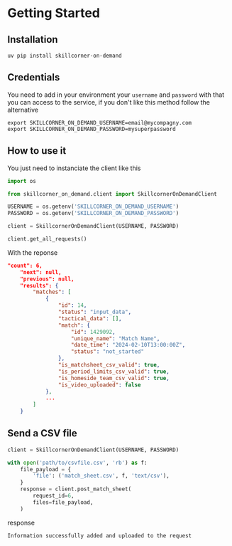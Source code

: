 # Getting Started

## Installation
```shell
uv pip install skillcorner-on-demand
```

## Credentials
You need to add in your environment your `username` and `password` with that you can access to the service, if you don't like this method follow the alternative

```shell
export SKILLCORNER_ON_DEMAND_USERNAME=email@mycompagny.com
export SKILLCORNER_ON_DEMAND_PASSWORD=mysuperpassword
```

## How to use it
You just need to instanciate the client like this

```py
import os

from skillcorner_on_demand.client import SkillcornerOnDemandClient

USERNAME = os.getenv('SKILLCORNER_ON_DEMAND_USERNAME')
PASSWORD = os.getenv('SKILLCORNER_ON_DEMAND_PASSWORD')

client = SkillcornerOnDemandClient(USERNAME, PASSWORD)

client.get_all_requests()
```

With the reponse
```json
"count": 6,
    "next": null,
    "previous": null,
    "results": {
        "matches": [
            {
                "id": 14,
                "status": "input_data",
                "tactical_data": [],
                "match": {
                    "id": 1429092,
                    "unique_name": "Match Name",
                    "date_time": "2024-02-10T13:00:00Z",
                    "status": "not_started"
                },
                "is_matchsheet_csv_valid": true,
                "is_period_limits_csv_valid": true,
                "is_homeside_team_csv_valid": true,
                "is_video_uploaded": false
            },
            ...
        ]
    }
```

## Send a CSV file

```python
client = SkillcornerOnDemandClient(USERNAME, PASSWORD)

with open('path/to/csvfile.csv', 'rb') as f:
    file_payload = {
        'file': ('match_sheet.csv', f, 'text/csv'),
    }
    response = client.post_match_sheet(
        request_id=6,
        files=file_payload,
    )

```

response

```shell
Information successfully added and uploaded to the request
```
